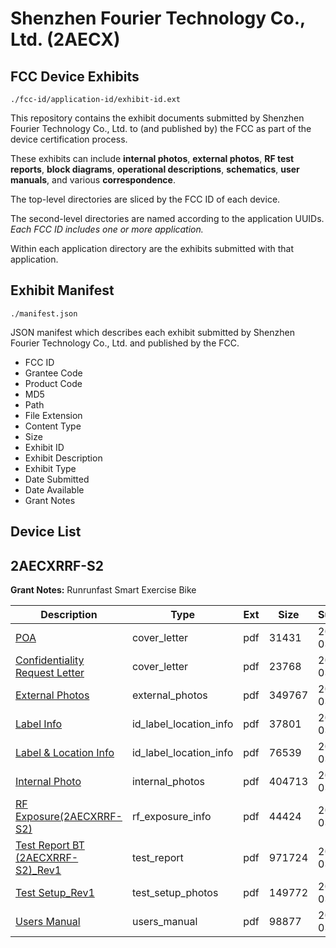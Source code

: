 # Shenzhen Fourier Technology Co., Ltd. (2AECX)
## FCC Device Exhibits

```
./fcc-id/application-id/exhibit-id.ext
```

This repository contains the exhibit documents submitted by Shenzhen Fourier Technology Co., Ltd. to (and published by) the FCC as part of the device certification process.

These exhibits can include **internal photos**, **external photos**, **RF test reports**, **block diagrams**, **operational descriptions**, **schematics**, **user manuals**, and various **correspondence**.

The top-level directories are sliced by the FCC ID of each device.

The second-level directories are named according to the application UUIDs. *Each FCC ID includes one or more application.*

Within each application directory are the exhibits submitted with that application. 

## Exhibit Manifest

```
./manifest.json
```

JSON manifest which describes each exhibit submitted by Shenzhen Fourier Technology Co., Ltd. and published by the FCC.

- FCC ID
- Grantee Code
- Product Code
- MD5
- Path
- File Extension
- Content Type
- Size
- Exhibit ID
- Exhibit Description
- Exhibit Type
- Date Submitted
- Date Available
- Grant Notes

## Device List
## 2AECXRRF-S2
**Grant Notes:** Runrunfast Smart Exercise Bike

| Description | Type | Ext | Size | Submitted | Available |
| ----------- | ---- | --- | ---- | --------- | --------- |
| [POA](2AECXRRF-S2/bd0d8a81c0305f0fdbb380bd21d0eb8a/2563915.pdf) | cover_letter | pdf | 31431 | 2015-03-23 | 2015-03-24 |
| [Confidentiality Request Letter](2AECXRRF-S2/bd0d8a81c0305f0fdbb380bd21d0eb8a/2563916.pdf) | cover_letter | pdf | 23768 | 2015-03-23 | 2015-03-24 |
| [External Photos](2AECXRRF-S2/bd0d8a81c0305f0fdbb380bd21d0eb8a/2563923.pdf) | external_photos | pdf | 349767 | 2015-03-23 | 2015-03-24 |
| [Label Info](2AECXRRF-S2/bd0d8a81c0305f0fdbb380bd21d0eb8a/2563924.pdf) | id_label_location_info | pdf | 37801 | 2015-03-23 | 2015-03-24 |
| [Label & Location Info](2AECXRRF-S2/bd0d8a81c0305f0fdbb380bd21d0eb8a/2563926.pdf) | id_label_location_info | pdf | 76539 | 2015-03-23 | 2015-03-24 |
| [Internal Photo](2AECXRRF-S2/bd0d8a81c0305f0fdbb380bd21d0eb8a/2563925.pdf) | internal_photos | pdf | 404713 | 2015-03-23 | 2015-03-24 |
| [RF Exposure(2AECXRRF-S2)](2AECXRRF-S2/bd0d8a81c0305f0fdbb380bd21d0eb8a/2563920.pdf) | rf_exposure_info | pdf | 44424 | 2015-03-23 | 2015-03-24 |
| [Test Report BT (2AECXRRF-S2)_Rev1](2AECXRRF-S2/bd0d8a81c0305f0fdbb380bd21d0eb8a/2563921.pdf) | test_report | pdf | 971724 | 2015-03-23 | 2015-03-24 |
| [Test Setup_Rev1](2AECXRRF-S2/bd0d8a81c0305f0fdbb380bd21d0eb8a/2563922.pdf) | test_setup_photos | pdf | 149772 | 2015-03-23 | 2015-03-24 |
| [Users Manual](2AECXRRF-S2/bd0d8a81c0305f0fdbb380bd21d0eb8a/2563927.pdf) | users_manual | pdf | 98877 | 2015-03-23 | 2015-03-24 |
